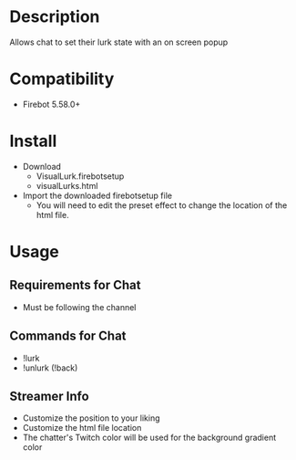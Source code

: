 # Description
Allows chat to set their lurk state with an on screen popup

# Compatibility
- Firebot 5.58.0+

# Install
+ Download
  + VisualLurk.firebotsetup
  + visualLurks.html
+ Import the downloaded firebotsetup file
  + You will need to edit the preset effect to change the location of the html file.

# Usage
## Requirements for Chat
+ Must be following the channel

## Commands for Chat
+ !lurk
+ !unlurk (!back)

## Streamer Info
+ Customize the position to your liking
+ Customize the html file location
+ The chatter's Twitch color will be used for the background gradient color
